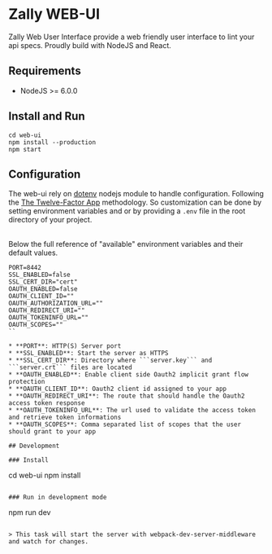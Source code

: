Zally WEB-UI
============

Zally Web User Interface provide a web friendly user interface to lint your api specs.
Proudly build with NodeJS and React.

## Requirements

* NodeJS >= 6.0.0


## Install and Run

```
cd web-ui
npm install --production
npm start
```

## Configuration

The web-ui rely on [dotenv](https://github.com/motdotla/dotenv) nodejs module to handle configuration.
Following the [The Twelve-Factor App](https://12factor.net/config) methodology.
So customization can be done by setting environment variables and or by providing a `.env` file in the root directory of your project.<br><br>

Below the full reference of "available" environment variables and their default values.

```
PORT=8442
SSL_ENABLED=false
SSL_CERT_DIR="cert"
OAUTH_ENABLED=false
OAUTH_CLIENT_ID=""
OAUTH_AUTHORIZATION_URL=""
OAUTH_REDIRECT_URI=""
OAUTH_TOKENINFO_URL=""
OAUTH_SCOPES=""
``

* **PORT**: HTTP(S) Server port
* **SSL_ENABLED**: Start the server as HTTPS 
* **SSL_CERT_DIR**: Directory where ```server.key``` and ```server.crt``` files are located
* **OAUTH_ENABLED**: Enable client side Oauth2 implicit grant flow protection
* **OAUTH_CLIENT_ID**: Oauth2 client id assigned to your app
* **OAUTH_REDIRECT_URI**: The route that should handle the Oauth2 access token response
* **OAUTH_TOKENINFO_URL**: The url used to validate the access token and retrieve token informations
* **OAUTH_SCOPES**: Comma separated list of scopes that the user should grant to your app

## Development

### Install

```
cd web-ui
npm install
```

### Run in development mode

```
npm run dev
```

> This task will start the server with webpack-dev-server-middleware and watch for changes.

